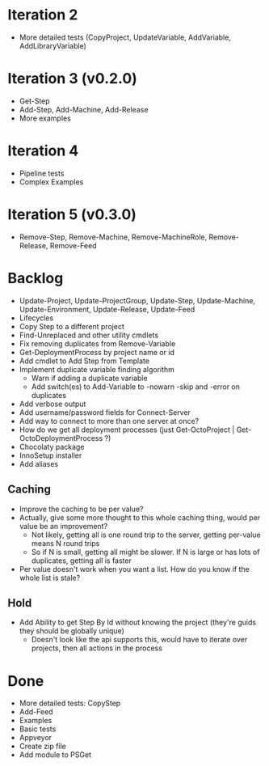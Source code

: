 Iteration 2
===========
- More detailed tests (CopyProject, UpdateVariable, AddVariable, AddLibraryVariable)

Iteration 3 (v0.2.0)
====================
- Get-Step
- Add-Step, Add-Machine, Add-Release
- More examples

Iteration 4
===========
- Pipeline tests
- Complex Examples

Iteration 5 (v0.3.0)
====================
- Remove-Step, Remove-Machine, Remove-MachineRole, Remove-Release, Remove-Feed

Backlog
=======
- Update-Project, Update-ProjectGroup, Update-Step, Update-Machine, Update-Environment, Update-Release, Update-Feed
- Lifecycles
- Copy Step to a different project
- Find-Unreplaced and other utility cmdlets
- Fix removing duplicates from Remove-Variable
- Get-DeploymentProcess by project name or id
- Add cmdlet to Add Step from Template
- Implement duplicate variable finding algorithm
	- Warn if adding a duplicate variable
	- Add switch(es) to Add-Variable to -nowarn -skip and -error on duplicates
- Add verbose output
- Add username/password fields for Connect-Server
- Add way to connect to more than one server at once?
- How do we get all deployment processes (just Get-OctoProject | Get-OctoDeploymentProcess ?)
- Chocolaty package
- InnoSetup installer
- Add aliases

Caching
-------
- Improve the caching to be per value?
- Actually, give some more thought to this whole caching thing, would per value be an improvement?
	- Not likely, getting all is one round trip to the server, getting per-value means N round trips
	- So if N is small, getting all might be slower. If N is large or has lots of duplicates, getting all is faster
- Per value doesn't work when you want a list. How do you know if the whole list is stale?

Hold
----
- Add Ability to get Step By Id without knowing the project (they're guids they should be globally unique)
	- Doesn't look like the api supports this, would have to iterate over projects, then all actions in the process

Done
====
- More detailed tests: CopyStep
- Add-Feed
- Examples
- Basic tests
- Appveyor
- Create zip file
- Add module to PSGet
